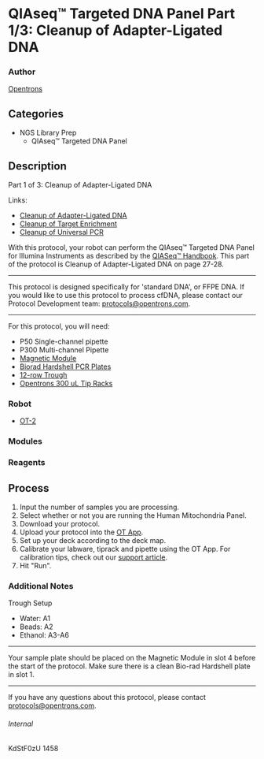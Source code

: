 # QIAseq™ Targeted DNA Panel Part 1/3: Cleanup of Adapter-Ligated DNA

### Author
[Opentrons](http://www.opentrons.com/)

## Categories
* NGS Library Prep
    * QIAseq™ Targeted DNA Panel

## Description
Part 1 of 3: Cleanup of Adapter-Ligated DNA

Links:
* [Cleanup of Adapter-Ligated DNA](./1458-erasme-hospital-part1)
* [Cleanup of Target Enrichment](./1458-erasme-hospital-part2)
* [Cleanup of Universal PCR](./1458-erasme-hospital-part3)

With this protocol, your robot can perform the QIAseq™ Targeted DNA Panel for
Illumina Instruments as described by the [QIASeq™ Handbook](https://www.qiagen.com/us/resources/resourcedetail?id=8907edbe-a462-4883-ae1b-2759657e7fd0&lang=en). This part of the protocol is Cleanup of Adapter-Ligated DNA on page 27-28.

---

This protocol is designed specifically for 'standard DNA', or FFPE DNA. If you would like to use this protocol to process cfDNA, please contact our Protocol Development team: protocols@opentrons.com.

---

For this protocol, you will need:
* P50 Single-channel pipette
* P300 Multi-channel Pipette
* [Magnetic Module](https://shop.opentrons.com/products/magdeck)
* [Biorad Hardshell PCR Plates](https://www.bio-rad.com/en-us/sku/hsp9601-hard-shell-96-well-pcr-plates-low-profile-thin-wall-skirted-white-clear?ID=hsp9601)
* [12-row Trough](https://www.usascientific.com/12-channel-automation-reservoir.aspx)
* [Opentrons 300 uL Tip Racks](https://shop.opentrons.com/collections/opentrons-tips)

### Robot
* [OT-2](https://opentrons.com/ot-2)

### Modules

### Reagents

## Process
1. Input the number of samples you are processing.
2. Select whether or not you are running the Human Mitochondria Panel.
3. Download your protocol.
4. Upload your protocol into the [OT App](https://opentrons.com/ot-app).
5. Set up your deck according to the deck map.
6. Calibrate your labware, tiprack and pipette using the OT App. For calibration tips, check out our [support article](https://support.opentrons.com/ot-2/getting-started-software-setup/deck-calibration).
7. Hit "Run".


### Additional Notes
Trough Setup
* Water: A1
* Beads: A2
* Ethanol: A3-A6

---

Your sample plate should be placed on the Magnetic Module in slot 4 before the start of the protocol. Make sure there is a clean Bio-rad Hardshell plate in slot 1.

---

If you have any questions about this protocol, please contact protocols@opentrons.com.

###### Internal
KdStF0zU
1458

